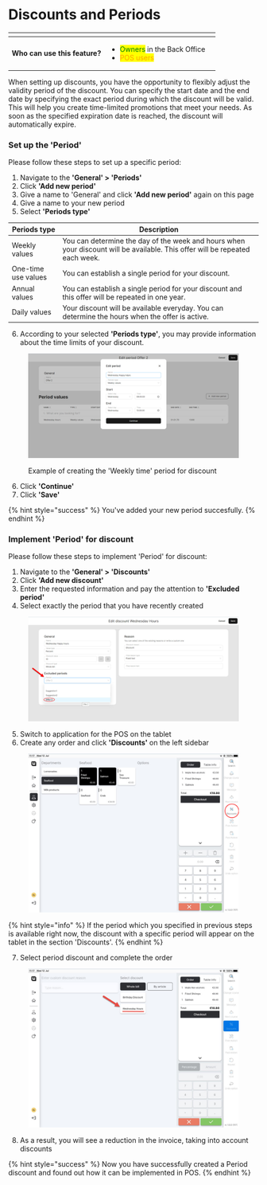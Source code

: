 # Discounts and Periods

<table data-card-size="large" data-view="cards" data-full-width="true"><thead><tr><th></th><th></th><th></th></tr></thead><tbody><tr><td><strong>Who can use this feature?</strong></td><td><ul><li><mark style="color:green;">Owners</mark> in the Back Office</li><li><mark style="color:orange;">POS users</mark> </li></ul></td><td></td></tr></tbody></table>

When setting up discounts, you have the opportunity to flexibly adjust the validity period of the discount. You can specify the start date and the end date by specifying the exact period during which the discount will be valid. This will help you create time-limited promotions that meet your needs. As soon as the specified expiration date is reached, the discount will automatically expire.

### Set up the 'Period'

Please follow these steps to set up a specific period:

1. Navigate to the **'General' > 'Periods'**&#x20;
2. Click **'Add new period'**
3. Give a name to 'General' and click **'Add new period'** again on this page
4. Give a name to your new period
5. Select **'Periods type'**

| Periods type        | Description                                                                                                                  |
| ------------------- | ---------------------------------------------------------------------------------------------------------------------------- |
| Weekly values       | You can determine the day of the week and hours when your discount will be available. This offer will be repeated each week. |
| One-time use values | You can establish a single period for your discount.                                                                         |
| Annual values       | You can establish a single period for your discount and this offer will be repeated in one year.                             |
| Daily values        | Your discount will be available everyday. You can determine the hours when the offer is active.                              |

6. According to your selected **'Periods type'**, you may provide information about the time limits of your discount.

<figure><img src="../../.gitbook/assets/periods.jpg" alt=""><figcaption><p>Example of creating the 'Weekly time' period for discount</p></figcaption></figure>

6. Click **'Continue'**
7. Click **'Save'**

{% hint style="success" %}
You've added your new period succesfully.
{% endhint %}

### Implement 'Period' for discount

Please follow these steps to implement 'Period' for discount:

1. Navigate to the **'General' > 'Discounts'**
2. Click **'Add new discount'**
3. Enter the requested information and pay the attention to **'Excluded period'**
4. Select exactly the period that you have recently created

<figure><img src="../../.gitbook/assets/discount-period.jpg" alt=""><figcaption></figcaption></figure>

5. Switch to application for the POS on the tablet
6. Create any order and click **'Discounts'** on the left sidebar

<figure><img src="../../.gitbook/assets/disc.jpg" alt="" width="563"><figcaption></figcaption></figure>

{% hint style="info" %}
If the period which you specified in previous steps is available right now, the discount with a specific period will appear on the tablet in the section 'Discounts'.&#x20;
{% endhint %}

7. Select period discount and complete the order

<figure><img src="../../.gitbook/assets/disc2.jpg" alt="" width="563"><figcaption></figcaption></figure>

8. As a result, you will see a reduction in the invoice, taking into account discounts

{% hint style="success" %}
Now you have successfully created a Period discount and found out how it can be implemented in POS.
{% endhint %}
